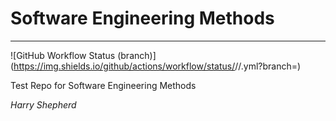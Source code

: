 # Software Engineering Methods

---

![GitHub Workflow Status (branch)](https://img.shields.io/github/actions/workflow/status/<username>/<repository>/<action file name>.yml?branch=<master branch>)

Test Repo for Software Engineering Methods

_Harry Shepherd_